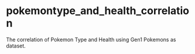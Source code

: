 # pokemontype_and_health_correlation
The correlation of Pokemon Type and Health using Gen1 Pokemons as dataset.

